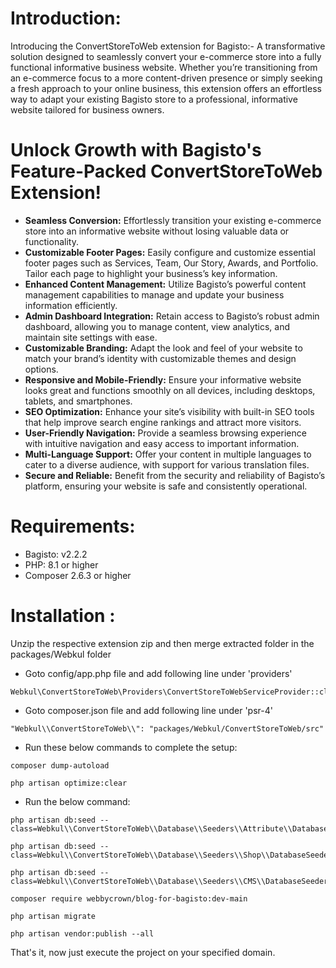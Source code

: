 # Introduction:

Introducing the ConvertStoreToWeb extension for Bagisto:- A transformative solution designed to seamlessly convert your e-commerce store into a fully functional informative business website. Whether you’re transitioning from an e-commerce focus to a more content-driven presence or simply seeking a fresh approach to your online business, this extension offers an effortless way to adapt your existing Bagisto store to a professional, informative website tailored for business owners.

# Unlock Growth with Bagisto's Feature-Packed ConvertStoreToWeb Extension!

* **Seamless Conversion:** Effortlessly transition your existing e-commerce store into an informative website without losing valuable data or functionality.
* **Customizable Footer Pages:** Easily configure and customize essential footer pages such as Services, Team, Our Story, Awards, and Portfolio. Tailor each page to highlight your business’s key information.
* **Enhanced Content Management:** 
Utilize Bagisto’s powerful content management capabilities to manage and update your business information efficiently.
* **Admin Dashboard Integration:** Retain access to Bagisto’s robust admin dashboard, allowing you to manage content, view analytics, and maintain site settings with ease.
* **Customizable Branding:** Adapt the look and feel of your website to match your brand’s identity with customizable themes and design options.
* **Responsive and Mobile-Friendly:** Ensure your informative website looks great and functions smoothly on all devices, including desktops, tablets, and smartphones.
* **SEO Optimization:** Enhance your site’s visibility with built-in SEO tools that help improve search engine rankings and attract more visitors.
* **User-Friendly Navigation:** Provide a seamless browsing experience with intuitive navigation and easy access to important information.
* **Multi-Language Support:** Offer your content in multiple languages to cater to a diverse audience, with support for various translation files.
* **Secure and Reliable:** Benefit from the security and reliability of Bagisto’s platform, ensuring your website is safe and consistently operational.

# Requirements:
* Bagisto: v2.2.2
* PHP: 8.1 or higher
* Composer 2.6.3 or higher

# Installation :
Unzip the respective extension zip and then merge extracted folder in the packages/Webkul folder

* Goto config/app.php file and add following line under 'providers'

```
Webkul\ConvertStoreToWeb\Providers\ConvertStoreToWebServiceProvider::class,
```

* Goto composer.json file and add following line under 'psr-4'

```
"Webkul\\ConvertStoreToWeb\\": "packages/Webkul/ConvertStoreToWeb/src"
```
* Run these below commands to complete the setup:

```
composer dump-autoload
```
```
php artisan optimize:clear
```

* Run the below command:
```
php artisan db:seed --class=Webkul\\ConvertStoreToWeb\\Database\\Seeders\\Attribute\\DatabaseSeeder
```
```
php artisan db:seed --class=Webkul\\ConvertStoreToWeb\\Database\\Seeders\\Shop\\DatabaseSeeder
```
```
php artisan db:seed --class=Webkul\\ConvertStoreToWeb\\Database\\Seeders\\CMS\\DatabaseSeeder
```
```
composer require webbycrown/blog-for-bagisto:dev-main
```
```
php artisan migrate
```
```
php artisan vendor:publish --all
```


That's it, now just execute the project on your specified domain.
